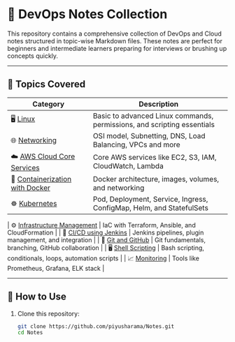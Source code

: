 # 📘 DevOps Notes Collection

This repository contains a comprehensive collection of DevOps and Cloud notes structured in topic-wise Markdown files. These notes are perfect for beginners and intermediate learners preparing for interviews or brushing up concepts quickly.

---

## 📂 Topics Covered

| Category | Description |
|----------|-------------|
| 🖥️ [Linux](Linux.md) | Basic to advanced Linux commands, permissions, and scripting essentials |
| 🌐 [Networking](Networking.md) | OSI model, Subnetting, DNS, Load Balancing, VPCs and more |
| ☁️ [AWS Cloud Core Services](AWS_20Cloud_20Core_20Services.md) | Core AWS services like EC2, S3, IAM, CloudWatch, Lambda |
| 🐳 [Containerization with Docker](Containerization_20with_20Docker.md) | Docker architecture, images, volumes, and networking |
| ☸️ [Kubernetes](Kubernetes%20Basics.md) | Pod, Deployment, Service, Ingress, ConfigMap, Helm, and StatefulSets |

| ⚙️ [Infrastructure Management](Infrastructure_20and_20Configuration_20Management_20using_20Terraform_2C_20Ansible_20and_20Cloudformation.md) | IaC with Terraform, Ansible, and CloudFormation |
| 🧪 [CI/CD using Jenkins](CICD_20using_20Jenkins.md) | Jenkins pipelines, plugin management, and integration |
| 🐙 [Git and GitHub](Git_20and_20Github.md) | Git fundamentals, branching, GitHub collaboration |
| 🖥️ [Shell Scripting](Shell_20Scripting.md) | Bash scripting, conditionals, loops, automation scripts |
| 📈 [Monitoring](Monitoring.md) | Tools like Prometheus, Grafana, ELK stack |

---

## 📌 How to Use

1. Clone this repository:
   ```bash
   git clone https://github.com/piyusharama/Notes.git
   cd Notes
